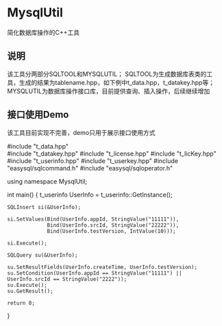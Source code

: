 # MysqlUtil
简化数据库操作的C++工具

## 说明
该工具分两部分SQLTOOL和MYSQLUTIL；
SQLTOOL为生成数据库表类的工具，生成的结果为tablename.hpp，如下例中t_data.hpp，t_datakey.hpp等；
MYSQLUTIL为数据库操作接口库，目前提供查询、插入操作，后续继续增加

## 接口使用Demo

该工具目前实现不完善，demo只用于展示接口使用方式

#include "t_data.hpp"		
#include "t_datakey.hpp"
#include "t_license.hpp"
#include "t_licKey.hpp"
#include "t_userinfo.hpp"
#include "t_userkey.hpp"
#include "easysql/sqlcommand.h"
#include "easysql/sqloperator.h"

using namespace MysqlUtil;

int main()
{
    t_userinfo UserInfo = t_userinfo::GetInstance();
   
	SQLInsert si(&UserInfo);
    
	si.SetValues(Bind(UserInfo.appId, StringValue("11111")),
				 Bind(UserInfo.srcId, StringValue("22222")),
				 Bind(UserInfo.testVersion, IntValue(10)));
	
	si.Execute();

	SQLQuery su(&UserInfo);
    
	su.SetResultFields(UserInfo.createTime, UserInfo.testVersion);
	su.SetCondition(UserInfo.appId == StringValue("11111") || UserInfo.srcId == StringValue("2222"));
	su.Execute();
	su.GetResult();

    return 0;
}

